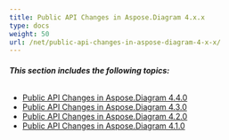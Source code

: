 ```yaml
---
title: Public API Changes in Aspose.Diagram 4.x.x
type: docs
weight: 50
url: /net/public-api-changes-in-aspose-diagram-4-x-x/
---
```


###### **This section includes the following topics:**
- [Public API Changes in Aspose.Diagram 4.4.0](/diagram/net/public-api-changes-in-aspose-diagram-4-4-0-html/)
- [Public API Changes in Aspose.Diagram 4.3.0](/diagram/net/public-api-changes-in-aspose-diagram-4-3-0-html/)
- [Public API Changes in Aspose.Diagram 4.2.0](/diagram/net/public-api-changes-in-aspose-diagram-4-2-0-html/)
- [Public API Changes in Aspose.Diagram 4.1.0](/diagram/net/public-api-changes-in-aspose-diagram-4-1-0-html/)
